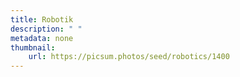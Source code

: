 ```yaml
---
title: Robotik
description: " "
metadata: none
thumbnail: 
    url: https://picsum.photos/seed/robotics/1400
---
```

